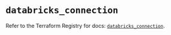 # `databricks_connection`

Refer to the Terraform Registry for docs: [`databricks_connection`](https://registry.terraform.io/providers/databricks/databricks/1.82.0/docs/resources/connection).
